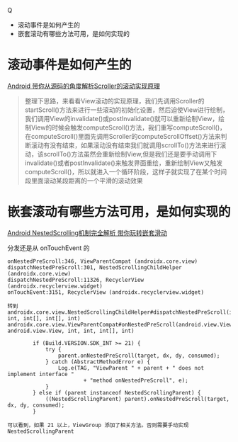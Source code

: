 Q
* 滚动事件是如何产生的
* 嵌套滚动有哪些方法可用，是如何实现的

# 滚动事件是如何产生的
[Android 带你从源码的角度解析Scroller的滚动实现原理](https://blog.csdn.net/xiaanming/article/details/17483273)
> 整理下思路，来看看View滚动的实现原理，我们先调用Scroller的startScroll()方法来进行一些滚动的初始化设置，然后迫使View进行绘制，我们调用View的invalidate()或postInvalidate()就可以重新绘制View，绘制View的时候会触发computeScroll()方法，我们重写computeScroll()，在computeScroll()里面先调用Scroller的computeScrollOffset()方法来判断滚动有没有结束，如果滚动没有结束我们就调用scrollTo()方法来进行滚动，该scrollTo()方法虽然会重新绘制View,但是我们还是要手动调用下invalidate()或者postInvalidate()来触发界面重绘，重新绘制View又触发computeScroll()，所以就进入一个循环阶段，这样子就实现了在某个时间段里面滚动某段距离的一个平滑的滚动效果


# 嵌套滚动有哪些方法可用，是如何实现的
[Android NestedScrolling机制完全解析 带你玩转嵌套滑动](https://blog.csdn.net/lmj623565791/article/details/52204039)

分发还是从 onTouchEvent 的

    onNestedPreScroll:346, ViewParentCompat (androidx.core.view)
    dispatchNestedPreScroll:301, NestedScrollingChildHelper (androidx.core.view)
    dispatchNestedPreScroll:11326, RecyclerView (androidx.recyclerview.widget)
    onTouchEvent:3151, RecyclerView (androidx.recyclerview.widget)
    
    转到 androidx.core.view.NestedScrollingChildHelper#dispatchNestedPreScroll(int, int, int[], int[], int)
    androidx.core.view.ViewParentCompat#onNestedPreScroll(android.view.ViewParent, android.view.View, int, int, int[], int)
    
            if (Build.VERSION.SDK_INT >= 21) {
                try {
                    parent.onNestedPreScroll(target, dx, dy, consumed);
                } catch (AbstractMethodError e) {
                    Log.e(TAG, "ViewParent " + parent + " does not implement interface "
                            + "method onNestedPreScroll", e);
                }
            } else if (parent instanceof NestedScrollingParent) {
                ((NestedScrollingParent) parent).onNestedPreScroll(target, dx, dy, consumed);
            }
            
    可以看到，如果 21 以上，ViewGroup 添加了相关方法。否则需要手动实现 NestedScrollingParent